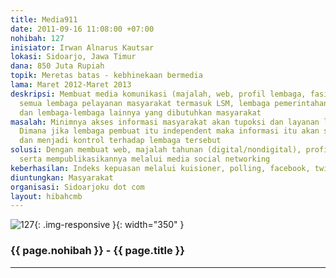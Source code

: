```yaml
---
title: Media911
date: 2011-09-16 11:08:00 +07:00
nohibah: 127
inisiator: Irwan Alnarus Kautsar
lokasi: Sidoarjo, Jawa Timur
dana: 850 Juta Rupiah
topik: Meretas batas - kebhinekaan bermedia
lama: Maret 2012-Maret 2013
deskripsi: Membuat media komunikasi (majalah, web, profil lembaga, fasilitas) bagi
  semua lembaga pelayanan masyarakat termasuk LSM, lembaga pemerintahan, lembaga pendidikan,
  dan lembaga-lembaga lainnya yang dibutuhkan masyarakat
masalah: Minimnya akses informasi masyarakat akan tupoksi dan layanan lembaga pemerintahan.
  Dimana jika lembaga pembuat itu independent maka informasi itu akan sebebas-bebasnya
  dan menjadi kontrol terhadap lembaga tersebut
solusi: Dengan membuat web, majalah tahunan (digital/nondigital), profil lembaga(video)
  serta mempublikasikannya melalui media social networking
keberhasilan: Indeks kepuasan melalui kuisioner, polling, facebook, twitter dan lain-lain
diuntungkan: Masyarakat
organisasi: Sidoarjoku dot com
layout: hibahcmb
---
```


![127](/static/img/hibahcmb/127.png){: .img-responsive }{: width="350" }

### {{ page.nohibah }} - {{ page.title }}

---
